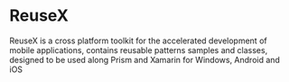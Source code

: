 # ReuseX
ReuseX is a cross platform toolkit for the accelerated development of mobile applications, contains reusable patterns samples and classes, designed to be used along Prism and Xamarin for Windows, Android and iOS
